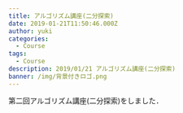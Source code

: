 ```yaml
---
title: アルゴリズム講座(二分探索)
date: 2019-01-21T11:50:46.000Z
author: yuki
categories:
  - Course
tags:
  - Course
description: 2019/01/21 アルゴリズム講座(二分探索)
banner: /img/背景付きロゴ.png
---
```

第二回アルゴリズム講座(二分探索)をしました．  
<!--more-->

